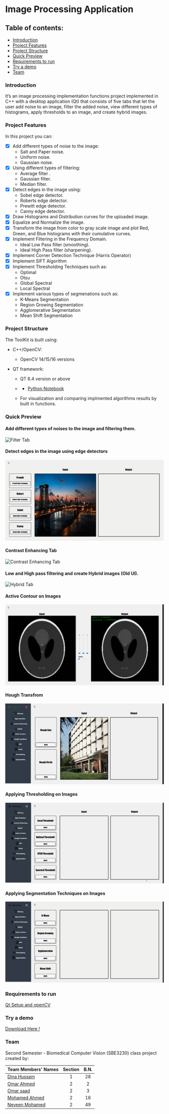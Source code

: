 # Image Processing Application

## Table of contents:
- [Introduction](#introduction)
- [Project Features](#project-features)
- [Project Structure](#project-structure)
- [Quick Preview](#quick-preview)
- [Requirements to run](#Requirements-to-run)
- [Try a demo](#Try-a-demo)
- [Team]()


### Introduction
It’s an image processing implementation functions project implemented in C++ with a desktop application (Qt) that consists of five tabs that let the user add noise to an image, filter the added noise, view different types of histograms, apply thresholds to an image, and create hybrid images. 

### Project Features
In this project you can:
- [x] Add different types of noise to the image:
  - Salt and Paper noise.
  - Uniform noise.
  - Gaussian noise.
- [x] Using different types of filtering:
  - Average filter .
  - Gaussian filter.
  - Median filter.
- [x] Detect edges in the image using:
  - Sobel edge detector.
  - Roberts edge detector.
  - Prewitt edge detector.
  - Canny edge detector.
- [x] Draw Histograms and Distribution curves for the uploaded image.
- [x] Equalize and Normalize the image.
- [x] Transform the image from color to gray scale image and plot Red, Green, and Blue histograms with their cumulative curves.
- [x] Implement Filtering in the Frequency Domain.
  - Ideal Low Pass filter (smoothing).
  - Ideal High Pass filter (sharpening).
- [x] Implement Corner Detection Technique (Harris Operator)
- [x] Implement SIFT Algorithm
- [x] Implement Thresholding Techniques such as:
  - Optimal
  - Otsu
  - Global Spectral
  - Local Spectral
- [x] Implement various types of segmenations such as:
  - K-Means Segmentation
  - Region Growing Segmentation
  - Agglomerative Segmentation
  - Mean Shift Segmentation


### Project Structure
The ToolKit is built using:
- C++/OpenCV:
  - OpenCV 14/15/16 versions

- QT framework:
  - QT 6.4 version or above
 
  -  - [ Python Notebook ](https://github.com/Dinahussam/Impro-App/blob/main/Python%20Notebook/Task%20in%20python.ipynb)
    - For visualization and comparing implmented algorithms results by built in functions. 


### Quick Preview

#### Add different types of noises to the image and filtering them.
![Filter Tab](https://github.com/MohamedAIsmail/CompVision-ToolKit/blob/main/Gifs/FiltersTab.gif)
#### Detect edges in the image using edge detectors
![Edge Detection Tab](https://github.com/MohamedAIsmail/CompVision-ToolKit/blob/main/Gifs/EdgeDetection.gif)
#### Contrast Enhancing Tab
![Contrast Enhancing Tab](https://github.com/MohamedAIsmail/CompVision-ToolKit/blob/main/Gifs/ContrastEnhancing.gif)
#### Low and High pass filtering and create Hybrid images (Old UI).
![Hybrid Tab](https://user-images.githubusercontent.com/94166833/225074411-a0d8a5cd-3f5b-4b2c-b8b3-4e44015ed536.gif)
#### Active Contour on Images
![Active Contour Tab](https://github.com/MohamedAIsmail/CompVision-ToolKit/blob/main/Gifs/ActiveContour.gif)
#### Hough Transfrom 
![Hough Transfrom Tab](https://github.com/MohamedAIsmail/CompVision-ToolKit/blob/main/Gifs/Hough%20Transfrom.gif)
#### Applying Thresholding on Images
![Threshold Tab](https://github.com/MohamedAIsmail/CompVision-ToolKit/blob/main/Gifs/Thresholding.gif)
#### Applying Segmentation Techniques on Images
![Segmentation Tab](https://github.com/MohamedAIsmail/CompVision-ToolKit/blob/main/Gifs/Segmentation.gif)


### Requirements to run 

[ Qt Setup and openCV ](https://github.com/Dinahussam/Impro-App/files/10972282/Qt.Setup.and.openCV.pdf)


### Try a demo

[ Download Here !](https://www.mediafire.com/file/xefpiecn6spkh7p/ToolKit-Setup.exe/file)


### Team

Second Semester - Biomedical Computer Vision (SBE3230) class project created by:

| Team Members' Names                                  | Section | B.N. |
|------------------------------------------------------|:-------:|:----:|
| [Dina Hussam](https://github.com/Dinahussam)         |    1    |  28  |
| [Omar Ahmed ](https://github.com/omaranwar21)        |    2    |  2   |
| [Omar saad ](https://github.com/Omar-Saad-ELGharbawy)|    2    |  3   |
| [Mohamed Ahmed](https://github.com/MohamedAIsmail)   |    2    |  16  |
| [Neveen Mohamed](https://github.com/NeveenMohamed)   |    2    |  49  |
